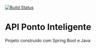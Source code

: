 [![Build Status](https://travis-ci.org/abraaoribeiro/ponto-inteligente-service.svg?branch=master)](https://travis-ci.org/abraaoribeiro/ponto-inteligente-service)
# API Ponto Inteligente
Projeto construido com Spring Boot e Java
